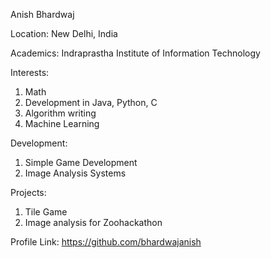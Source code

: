 Anish Bhardwaj

Location:
New Delhi, India

Academics:
Indraprastha Institute of Information Technology

Interests:
1) Math
2) Development in Java, Python, C
3) Algorithm writing
4) Machine Learning

Development:
1) Simple Game Development
2) Image Analysis Systems

Projects:
1) Tile Game
2) Image analysis for Zoohackathon

Profile Link:
https://github.com/bhardwajanish
